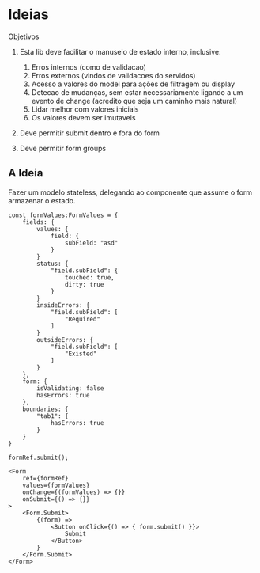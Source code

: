 # Ideias 

Objetivos

1. Esta lib deve facilitar o manuseio de estado interno, inclusive:     
    1. Erros internos (como de validacao)
    1. Erros externos (vindos de validacoes do servidos)
    1. Acesso a valores do model para ações de filtragem ou display
    1. Detecao de mudanças, sem estar necessariamente ligando a um evento de change (acredito que seja um caminho mais natural)
    1. Lidar melhor com valores iniciais
    1. Os valores devem ser imutaveis

1. Deve permitir submit dentro e fora do form
1. Deve permitir form groups

## A Ideia

Fazer um modelo stateless, delegando ao componente que assume o form armazenar o estado.

```tsx
const formValues:FormValues = {
    fields: {
        values: {
            field: {
                subField: "asd"
            }
        }
        status: {
            "field.subField": { 
                touched: true,
                dirty: true
            }
        }
        insideErrors: {
            "field.subField": [
                "Required"
            ]
        }
        outsideErrors: {
            "field.subField": [
                "Existed"
            ]
        }
    },
    form: {
        isValidating: false
        hasErrors: true
    },
    boundaries: {
        "tab1": {
            hasErrors: true
        }
    }
} 

formRef.submit();

<Form
    ref={formRef}
    values={formValues} 
    onChange={(formValues) => {}} 
    onSubmit={() => {}}
>
    <Form.Submit>
        {(form) => 
            <Button onClick={() => { form.submit() }}>
                Submit
            </Button>
        }
    </Form.Submit>
</Form>
```